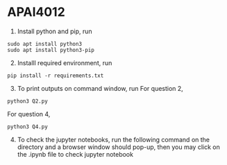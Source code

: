 # APAI4012

1. Install python and pip, run
```
sudo apt install python3
sudo apt install python3-pip
```
2. Installl required environment, run
```
pip install -r requirements.txt
```
3. To print outputs on command window, run
For question 2,
```
python3 Q2.py
```
For question 4,
```
python3 Q4.py
```

4. To check the jupyter notebooks, run the following command on the directory and a browser window should pop-up, then you may click on the .ipynb file to check
jupyter notebook
